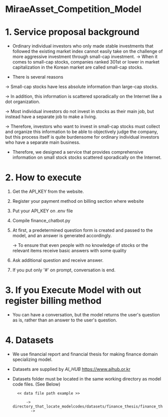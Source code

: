 # MiraeAsset_Competition_Model




# 1. Service proposal background

* Ordinary individual investors who only made stable investments that followed the existing market index cannot easily take on the challenge of more aggressive investment through small-cap investment. 
      -> When it comes to small-cap stocks, companies ranked 301st or lower in market capitalization in the Korean market are called small-cap stocks.



* There is several reasons
  
-> Small-cap stocks have less absolute information than large-cap stocks.

-> In addition, this information is scattered sporadically on the Internet like a dot organization.

-> Most individual investors do not invest in stocks as their main job, but instead have a separate job to make a living.

-> Therefore, investors who want to invest in small-cap stocks must collect and organize this information to be able to objectively judge the company, but              this process itself is quite burdensome for ordinary individual investors who have a separate main business.



* Therefore, we designed a service that provides comprehensive information on small stock stocks scattered sporadically on the Internet.




# 2. How to execute

1. Get the API_KEY from the website.
    
2. Register your payment method on billing section where website
    
3. Put your API_KEY on .env file
    
4. Compile finance_chatbot.py
    
5. At first, a predetermined question form is created and passed to the model, and an answer is generated accordingly.

   -> To ensure that even people with no knowledge of stocks or the relevant items receive basic answers with some quality
        
7. Ask additional question and receive answer.
    
8. If you put only '#' on prompt, conversation is end.



# 3. If you Execute Model with out register billing method

- You can have a conversation, but the model returns the user's question as is, rather than an answer to the user's question.



# 4. Datasets

- We use financial report and financial thesis for making finance domain specializing model.
- Datasets are supplied by _AI_HUB_ https://www.aihub.or.kr
- Datasets folder must be located in the same working directory as model code files. (See Below)

        << data file path example >>

            -> directory_that_locate_modelcodes/datasets/finance_thesis/finance_thesis_file
              -> 
